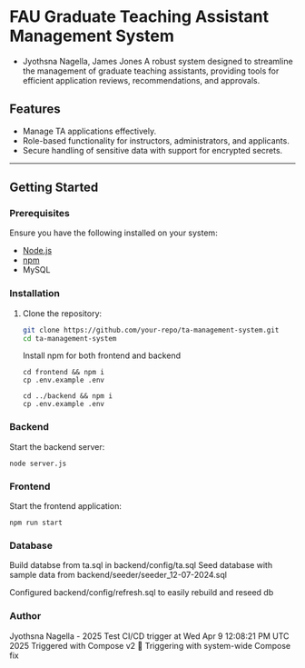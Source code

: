 # FAU Graduate Teaching Assistant Management System
- Jyothsna Nagella, James Jones
A robust system designed to streamline the management of graduate teaching assistants, providing tools for efficient application reviews, recommendations, and approvals.

## Features
- Manage TA applications effectively.
- Role-based functionality for instructors, administrators, and applicants.
- Secure handling of sensitive data with support for encrypted secrets.

---

## Getting Started

### Prerequisites
Ensure you have the following installed on your system:
- [Node.js](https://nodejs.org/)
- [npm](https://www.npmjs.com/)
- MySQL

  
### Installation

1. Clone the repository:
   ```bash
   git clone https://github.com/your-repo/ta-management-system.git
   cd ta-management-system
   ```
   Install npm for both frontend and backend
   ```
   cd frontend && npm i
   cp .env.example .env

   cd ../backend && npm i
   cp .env.example .env
   ```
   
### Backend
Start the backend server:
```
node server.js
```

### Frontend
Start the frontend application:

```
npm run start
```

### Database
Build databse from ta.sql in backend/config/ta.sql
Seed database with sample data from backend/seeder/seeder_12-07-2024.sql

Configured backend/config/refresh.sql to easily rebuild and reseed db

### Author
Jyothsna Nagella - 2025
Test CI/CD trigger at Wed Apr  9 12:08:21 PM UTC 2025
Triggered with Compose v2 🐳
Triggering with system-wide Compose fix
